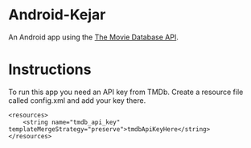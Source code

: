 # Android-Kejar
An Android app using the [The Movie Database API](https://www.themoviedb.org/).

# Instructions
To run this app you need an API key from TMDb. Create a resource file called config.xml and add your key there.

    <resources>
        <string name="tmdb_api_key" templateMergeStrategy="preserve">tmdbApiKeyHere</string>
    </resources>
